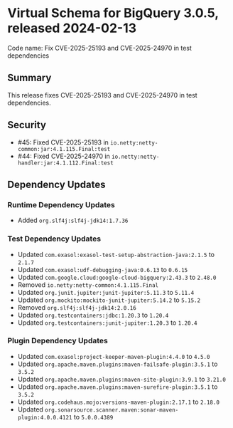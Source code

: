 # Virtual Schema for BigQuery 3.0.5, released 2024-02-13

Code name: Fix CVE-2025-25193 and CVE-2025-24970 in test dependencies

## Summary

This release fixes CVE-2025-25193 and CVE-2025-24970 in test dependencies.

## Security

* #45: Fixed CVE-2025-25193 in `io.netty:netty-common:jar:4.1.115.Final:test`
* #44: Fixed CVE-2025-24970 in `io.netty:netty-handler:jar:4.1.112.Final:test`

## Dependency Updates

### Runtime Dependency Updates

* Added `org.slf4j:slf4j-jdk14:1.7.36`

### Test Dependency Updates

* Updated `com.exasol:exasol-test-setup-abstraction-java:2.1.5` to `2.1.7`
* Updated `com.exasol:udf-debugging-java:0.6.13` to `0.6.15`
* Updated `com.google.cloud:google-cloud-bigquery:2.43.3` to `2.48.0`
* Removed `io.netty:netty-common:4.1.115.Final`
* Updated `org.junit.jupiter:junit-jupiter:5.11.3` to `5.11.4`
* Updated `org.mockito:mockito-junit-jupiter:5.14.2` to `5.15.2`
* Removed `org.slf4j:slf4j-jdk14:2.0.16`
* Updated `org.testcontainers:jdbc:1.20.3` to `1.20.4`
* Updated `org.testcontainers:junit-jupiter:1.20.3` to `1.20.4`

### Plugin Dependency Updates

* Updated `com.exasol:project-keeper-maven-plugin:4.4.0` to `4.5.0`
* Updated `org.apache.maven.plugins:maven-failsafe-plugin:3.5.1` to `3.5.2`
* Updated `org.apache.maven.plugins:maven-site-plugin:3.9.1` to `3.21.0`
* Updated `org.apache.maven.plugins:maven-surefire-plugin:3.5.1` to `3.5.2`
* Updated `org.codehaus.mojo:versions-maven-plugin:2.17.1` to `2.18.0`
* Updated `org.sonarsource.scanner.maven:sonar-maven-plugin:4.0.0.4121` to `5.0.0.4389`
